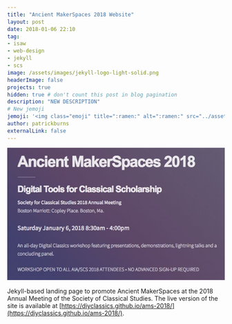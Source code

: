 ```yaml
---
title: "Ancient MakerSpaces 2018 Website"
layout: post
date: 2018-01-06 22:10
tag:
- isaw
- web-design
- jekyll
- scs
image: /assets/images/jekyll-logo-light-solid.png
headerImage: false
projects: true
hidden: true # don't count this post in blog pagination
description: "NEW DESCRIPTION"
# New jemoji
jemoji: '<img class="emoji" title=":ramen:" alt=":ramen:" src="../assets/images/paper-icon.png" height="20" width="20" align="absmiddle">'
author: patrickburns
externalLink: false
---
```

[![Screenshot](../assets/images/ams-2018-website.jpg)](https://diyclassics.github.io/ams-2018/)

Jekyll-based landing page to promote Ancient MakerSpaces at the 2018 Annual Meeting of the Society of Classical Studies. The live version of the site is available at [https://diyclassics.github.io/ams-2018/](https://diyclassics.github.io/ams-2018/).